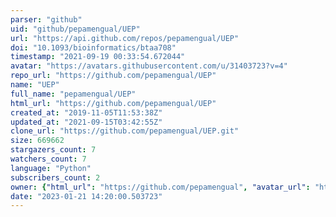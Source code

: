 ```yaml
---
parser: "github"
uid: "github/pepamengual/UEP"
url: "https://api.github.com/repos/pepamengual/UEP"
doi: "10.1093/bioinformatics/btaa708"
timestamp: "2021-09-19 00:33:54.672044"
avatar: "https://avatars.githubusercontent.com/u/31403723?v=4"
repo_url: "https://github.com/pepamengual/UEP"
name: "UEP"
full_name: "pepamengual/UEP"
html_url: "https://github.com/pepamengual/UEP"
created_at: "2019-11-05T11:53:38Z"
updated_at: "2021-09-15T03:42:55Z"
clone_url: "https://github.com/pepamengual/UEP.git"
size: 669662
stargazers_count: 7
watchers_count: 7
language: "Python"
subscribers_count: 2
owner: {"html_url": "https://github.com/pepamengual", "avatar_url": "https://avatars.githubusercontent.com/u/31403723?v=4", "login": "pepamengual", "type": "User"}
date: "2023-01-21 14:20:00.503723"
---
```


